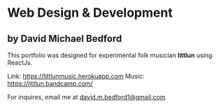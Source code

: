# Web Design & Development
## by David Michael Bedford
This portfolio was designed for experimental folk musician __littlun__ using ReactJs.

Link: https://littlunmusic.herokuapp.com
Music: https://littlun.bandcamp.com/

For inquires, email me at david.m.bedford1@gmail.com
